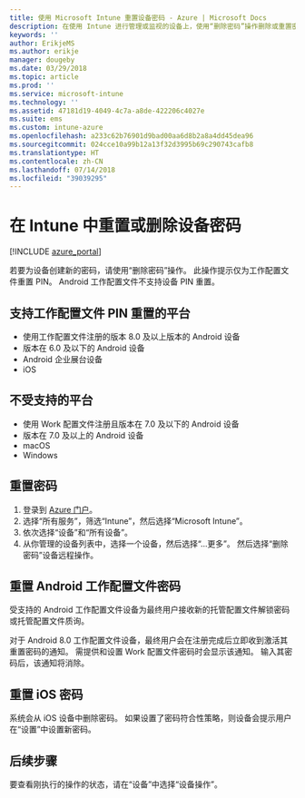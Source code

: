 ```yaml
---
title: 使用 Microsoft Intune 重置设备密码 - Azure | Microsoft Docs
description: 在使用 Intune 进行管理或监视的设备上，使用“删除密码”操作删除或重置密码。
keywords: ''
author: ErikjeMS
ms.author: erikje
manager: dougeby
ms.date: 03/29/2018
ms.topic: article
ms.prod: ''
ms.service: microsoft-intune
ms.technology: ''
ms.assetid: 47181d19-4049-4c7a-a8de-422206c4027e
ms.suite: ems
ms.custom: intune-azure
ms.openlocfilehash: a233c62b76901d9bad00aa6d8b2a8a4dd45dea96
ms.sourcegitcommit: 024cce10a99b12a13f32d3995b69c290743cafb8
ms.translationtype: HT
ms.contentlocale: zh-CN
ms.lasthandoff: 07/14/2018
ms.locfileid: "39039295"
---
```

# <a name="reset-or-remove-a-device-passcode-in-intune"></a>在 Intune 中重置或删除设备密码

[!INCLUDE [azure_portal](./includes/azure_portal.md)]

若要为设备创建新的密码，请使用“删除密码”操作。 此操作提示仅为工作配置文件重置 PIN。 Android 工作配置文件不支持设备 PIN 重置。

## <a name="work-profile-pin-reset-supported-platforms"></a>支持工作配置文件 PIN 重置的平台

- 使用工作配置文件注册的版本 8.0 及以上版本的 Android 设备 
- 版本在 6.0 及以下的 Android 设备
- Android 企业展台设备
- iOS 
     
## <a name="unsupported-platforms"></a>不受支持的平台

- 使用 Work 配置文件注册且版本在 7.0 及以下的 Android 设备
- 版本在 7.0 及以上的 Android 设备
- macOS
- Windows

## <a name="reset-a-passcode"></a>重置密码

1. 登录到 [Azure 门户](https://portal.azure.com)。
2. 选择“所有服务”，筛选“Intune”，然后选择“Microsoft Intune”。
3. 依次选择“设备”和“所有设备”。
4. 从你管理的设备列表中，选择一个设备，然后选择“...更多”。 然后选择“删除密码”设备远程操作。

## <a name="resetting-android-work-profile-passcodes"></a>重置 Android 工作配置文件密码

受支持的 Android 工作配置文件设备为最终用户接收新的托管配置文件解锁密码或托管配置文件质询。 

对于 Android 8.0 工作配置文件设备，最终用户会在注册完成后立即收到激活其重置密码的通知。 需提供和设置 Work 配置文件密码时会显示该通知。 输入其密码后，该通知将消除。

## <a name="resetting-ios-passcodes"></a>重置 iOS 密码

系统会从 iOS 设备中删除密码。 如果设置了密码符合性策略，则设备会提示用户在“设置”中设置新密码。 

## <a name="next-steps"></a>后续步骤

要查看刚执行的操作的状态，请在“设备”中选择“设备操作”。
